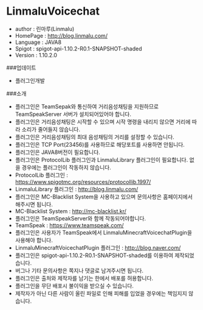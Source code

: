 # LinmaluVoicechat

 - author : 린마루(Linmalu)
 - HomePage : http://blog.linmalu.com/
 - Language : JAVA8
 - Spigot : spigot-api-1.10.2-R0.1-SNAPSHOT-shaded
 - Version : 1.10.2.0

###업데이트
- 플러그인개발

###소개
- 플러그인은 TeamSepak와 통신하여 거리음성채팅을 지원하므로 TeamSpeakServer 서버가 설치되어있어야 합니다.
- 플러그인은 거리음성채팅은 시작할 수 있으며 시작 명령을 내리지 않으면 거리에 따라 소리가 줄어들지 않습니다.
- 플러그인은 거리음성채팅의 최대 음성채팅의 거리를 설정할 수 있습니다.
- 플러그인은 TCP Port(23456)를 사용하므로 해당포트를 사용하면 안됩니다.
- 플러그인은 JAVA8버전이 필요합니다.
- 플러그인은 ProtocolLib 플러그인과 LinmaluLibrary 플러그인이 필요합니다. 없을 경우에는 플러그인이 작동하지 않습니다.
- ProtocolLib 플러그인 : https://www.spigotmc.org/resources/protocollib.1997/
- LinmaluLibrary 플러그인 : http://blog.linmalu.com/
- 플러그인은 MC-Blacklist System을 사용하고 있으며 문의사항은 홈페이지에서 해주시면 됩니다.
- MC-Blacklist System : http://mc-blacklist.kr/
- 플러그인은 TeamSpeakServer와 함께 작동되어야합니다.
- TeamSpeak : https://www.teamspeak.com/
- 플러그인은 사용자가 TeamSpeak에서 LinmaluMinecraftVoicechatPlugin을 사용해야 합니다.
- LinmaluMinecraftVoicechatPlugin 플러그인 : http://blog.naver.com/
- 플러그인은 spigot-api-1.10.2-R0.1-SNAPSHOT-shaded를 이용하여 제작되었습니다.
- 버그나 기타 문의사항은 쪽지나 댓글로 남겨주시면 됩니다.
- 플러그인은 출처와 제작자를 남기는 한에서 배포를 허용합니다.
- 플러그인을 무단 배포시 불이익을 받으실 수 있습니다.
- 제작자가 아닌 다른 사람이 올린 파일로 인해 피해를 입었을 경우에는 책임지지 않습니다.

